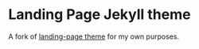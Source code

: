 # Landing Page Jekyll theme

A fork of [landing-page theme](https://github.com/swcool/landing-page-theme) for my own purposes.
